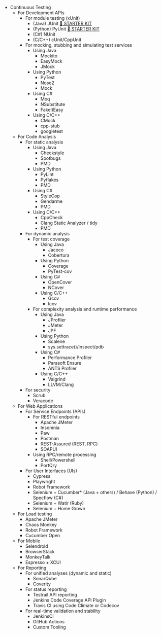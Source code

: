 * Continuous Testing
    * For Development APIs
        * For module testing (xUnit)
            * (Java) JUnit [&#x1F3C1; STARTER KIT](../starter-kits/#unit-teting-with-java)
            * (Python) PyUnit [&#x1F3C1; STARTER KIT](../starter-kits/#unit-teting-with-python)
            * (C#) NUnit
            * (C/C++) cUnit/CppUnit
        * For mocking, stubbing and simulating test services
            * Using Java
                * Mockito
                * EasyMock
                * JMock
            * Using Python
                * PyTest
                * Nose2
                * Mock
            * Using C#
                * Moq
                * NSubstitute
                * FakeItEasy
            * Using C/C++
                * CMock
                * cpp-stub
                * googletest
    * For Code Analysis
        * For static analysis
            * Using Java
                * Checkstyle
                * Spotbugs
                * PMD
            * Using Python
                * PyLint
                * Pyflakes
                * PMD
            * Using C#
                * StyleCop
                * Gendarme
                * PMD
            * Using C/C++
                * CppCheck
                * Clang Static Analyzer / tidy
                * PMD
        * For dynamic analysis
            * For test coverage
                * Using Java
                    * Jacoco
                    * Cobertura
                * Using Python
                    * Coverage
                    * PyTest-cov
                * Using C#
                    * OpenCover
                    * NCover
                * Using C/C++
                    * Gcov
                    * lcov
            * For complexity analysis and runtime performance
                * Using Java
                    * JProfiler
                    * JMeter
                    * JPF
                * Using Python
                    * Scalene
                    * sys.settrace()/inspect/pdb
                * Using C#
                    * Performance Profiler
                    * Parasoft Ensure
                    * ANTS Profiler
                * Using C/C++
                    * Valgrind
                    * LLVM/Clang
        * For security
            * Scrub
            * Veracode
    * For Web Applications
        * For Service Endpoints (APIs)
            * For RESTful endpoints
                * Apache JMeter
                * Insomnia
                * Paw
                * Postman
                * REST-Assured (REST, RPC)
                * SOAPUI
            * Using RPC/remote processing
                * Shell/Powershell
                * PortQry
        * For User Interfaces (UIs)
            * Cypress
            * Playwright
            * Robot Framework
            * Selenium + Cucumber* (Java + others) / Behave (Python) / Specflow (C#)
            * Selenium + Watir (Ruby)
            * Selenium + Home Grown
    * For Load testing
        * Apache JMeter
        * Chaos Monkey
        * Robot Framework
        * Cucumber Open
    * For Mobile
        * Selendroid
        * BrowserStack
        * MonkeyTalk
        * Espresso + XCUI
    * For Reporting
        * For unified analyses (dynamic and static)
            * SonarQube
            * Coverity
        * For status reporting
            * Testrail API reporting
            * Jenkins Code Coverage API Plugin
            * Travis CI using Code Climate or Codecov
        * For real-time validation and stability
            * JenkinsCI
            * GitHub Actions
            * Custom Tooling
